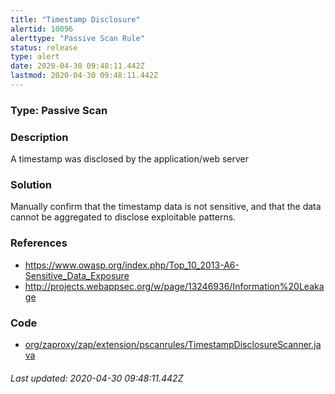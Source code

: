 ```yaml
---
title: "Timestamp Disclosure"
alertid: 10096
alerttype: "Passive Scan Rule"
status: release
type: alert
date: 2020-04-30 09:48:11.442Z
lastmod: 2020-04-30 09:48:11.442Z
---
```

### Type: Passive Scan

### Description
A timestamp was disclosed by the application/web server

### Solution

Manually confirm that the timestamp data is not sensitive, and that the data cannot be aggregated to disclose exploitable patterns.

### References

* https://www.owasp.org/index.php/Top_10_2013-A6-Sensitive_Data_Exposure
* http://projects.webappsec.org/w/page/13246936/Information%20Leakage

### Code

 * [org/zaproxy/zap/extension/pscanrules/TimestampDisclosureScanner.java](https://github.com/zaproxy/zap-extensions/blob/master/addOns/pscanrules/src/main/java/org/zaproxy/zap/extension/pscanrules/TimestampDisclosureScanner.java)

###### Last updated: 2020-04-30 09:48:11.442Z

